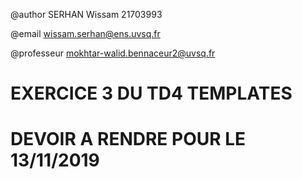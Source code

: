@author
SERHAN Wissam
21703993

@email
wissam.serhan@ens.uvsq.fr

@professeur
mokhtar-walid.bennaceur2@uvsq.fr

#
#
# EXERCICE 3 DU TD4 TEMPLATES
# DEVOIR A RENDRE POUR LE 13/11/2019
# 
#


